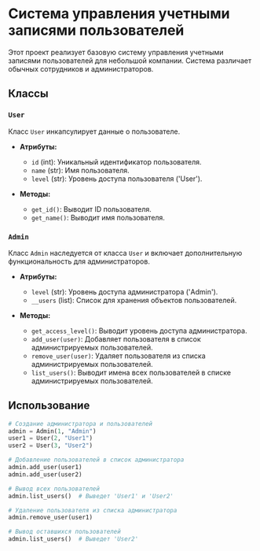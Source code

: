 # Система управления учетными записями пользователей

Этот проект реализует базовую систему управления учетными записями пользователей для небольшой компании. Система различает обычных сотрудников и администраторов.

## Классы

### `User`

Класс `User` инкапсулирует данные о пользователе.

- **Атрибуты:**
  - `id` (int): Уникальный идентификатор пользователя.
  - `name` (str): Имя пользователя.
  - `level` (str): Уровень доступа пользователя ('User').

- **Методы:**
  - `get_id()`: Выводит ID пользователя.
  - `get_name()`: Выводит имя пользователя.

### `Admin`

Класс `Admin` наследуется от класса `User` и включает дополнительную функциональность для администраторов.

- **Атрибуты:**
  - `level` (str): Уровень доступа администратора ('Admin').
  - `__users` (list): Список для хранения объектов пользователей.

- **Методы:**
  - `get_access_level()`: Выводит уровень доступа администратора.
  - `add_user(user)`: Добавляет пользователя в список администрируемых пользователей.
  - `remove_user(user)`: Удаляет пользователя из списка администрируемых пользователей.
  - `list_users()`: Выводит имена всех пользователей в списке администрируемых пользователей.

## Использование

```python
# Создание администратора и пользователей
admin = Admin(1, "Admin")
user1 = User(2, "User1")
user2 = User(3, "User2")

# Добавление пользователей в список администратора
admin.add_user(user1)
admin.add_user(user2)

# Вывод всех пользователей
admin.list_users()  # Выведет 'User1' и 'User2'

# Удаление пользователя из списка администратора
admin.remove_user(user1)

# Вывод оставшихся пользователей
admin.list_users()  # Выведет 'User2'
